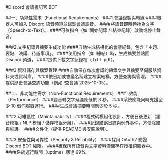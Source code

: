 #Discord 會議書記官 BOT

##一、功能性需求（Functional Requirements）
###1.會議錄製與轉錄
####機器人可加入 Discord 語音頻道並錄製會議語音。
####將語音即時轉換為文字（Speech-to-Text）。
####可依指令（如 !開始記錄 / !結束記錄）啟動或停止錄音。

###2.文字紀錄與摘要生成功能
####自動生成結構化的會議紀錄，包含「主題、要點、決議、待辦事項」。
####使用指令（如 !總結）時，生成摘要並貼回 Discord 頻道。
####提供下載文字紀錄檔（.txt / .pdf）。

###3.資料儲存與檔案管理
####自動保存每次會議的轉錄文字與摘要至伺服器資料夾或資料庫。
####依日期或會議名稱建立檔案結構，方便查詢與管理。
####提供歷史會議查詢功能（例如 !查會議 2025-10-05）。

##二、非功能性需求（Non-Functional Requirements）
###1.效能（Performance）
####語音轉文字延遲應低於 3 秒。
####系統應能同時支援至少 10 個伺服器運行。
####生成會議摘要時間應少於 5 秒。

###2.可維護性（Maintainability）
####程式碼模組化設計，方便日後更新（語音模組 / NLP 模組 / 儲存模組分離）。
####記錄錯誤日誌與例外事件，方便除錯與維護。
####文件化（提供 README 與安裝說明）。

###3.安全性與可靠性（Security & Reliability）
####採用 OAuth2 驗證 Discord BOT 權限。
####確保所有語音與文字資料僅儲存在授權伺服器中。
####系統運行時間（uptime）應達 99%。
